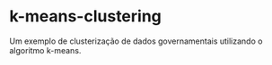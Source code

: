 # k-means-clustering
Um exemplo de clusterização de dados governamentais utilizando o algoritmo k-means.
